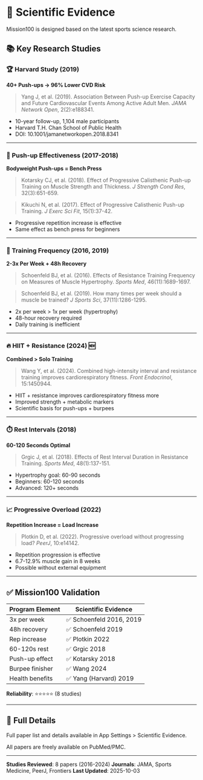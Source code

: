 # 🔬 Scientific Evidence

Mission100 is designed based on the latest sports science research.

## 📚 Key Research Studies

### 🏆 Harvard Study (2019)
**40+ Push-ups → 96% Lower CVD Risk**

> Yang J, et al. (2019). Association Between Push-up Exercise Capacity and Future Cardiovascular Events Among Active Adult Men. *JAMA Network Open*, 2(2):e188341.

- 10-year follow-up, 1,104 male participants
- Harvard T.H. Chan School of Public Health
- DOI: 10.1001/jamanetworkopen.2018.8341

---

### 💪 Push-up Effectiveness (2017-2018)
**Bodyweight Push-ups = Bench Press**

> Kotarsky CJ, et al. (2018). Effect of Progressive Calisthenic Push-up Training on Muscle Strength and Thickness. *J Strength Cond Res*, 32(3):651-659.

> Kikuchi N, et al. (2017). Effect of Progressive Calisthenic Push-up Training. *J Exerc Sci Fit*, 15(1):37-42.

- Progressive repetition increase is effective
- Same effect as bench press for beginners

---

### 📅 Training Frequency (2016, 2019)
**2-3x Per Week + 48h Recovery**

> Schoenfeld BJ, et al. (2016). Effects of Resistance Training Frequency on Measures of Muscle Hypertrophy. *Sports Med*, 46(11):1689-1697.

> Schoenfeld BJ, et al. (2019). How many times per week should a muscle be trained? *J Sports Sci*, 37(11):1286-1295.

- 2x per week > 1x per week (hypertrophy)
- 48-hour recovery required
- Daily training is inefficient

---

### 🔥 HIIT + Resistance (2024) 🆕
**Combined > Solo Training**

> Wang Y, et al. (2024). Combined high-intensity interval and resistance training improves cardiorespiratory fitness. *Front Endocrinol*, 15:1450944.

- HIIT + resistance improves cardiorespiratory fitness more
- Improved strength + metabolic markers
- Scientific basis for push-ups + burpees

---

### ⏱️ Rest Intervals (2018)
**60-120 Seconds Optimal**

> Grgic J, et al. (2018). Effects of Rest Interval Duration in Resistance Training. *Sports Med*, 48(1):137-151.

- Hypertrophy goal: 60-90 seconds
- Beginners: 60-120 seconds
- Advanced: 120+ seconds

---

### 📈 Progressive Overload (2022)
**Repetition Increase = Load Increase**

> Plotkin D, et al. (2022). Progressive overload without progressing load? *PeerJ*, 10:e14142.

- Repetition progression is effective
- 6.7-12.9% muscle gain in 8 weeks
- Possible without external equipment

---

## ✅ Mission100 Validation

| Program Element | Scientific Evidence |
|----------------|---------------------|
| 3x per week | ✅ Schoenfeld 2016, 2019 |
| 48h recovery | ✅ Schoenfeld 2019 |
| Rep increase | ✅ Plotkin 2022 |
| 60-120s rest | ✅ Grgic 2018 |
| Push-up effect | ✅ Kotarsky 2018 |
| Burpee finisher | ✅ Wang 2024 |
| Health benefits | ✅ Yang (Harvard) 2019 |

**Reliability**: ⭐⭐⭐⭐⭐ (8 studies)

---

## 📖 Full Details

Full paper list and details available in App Settings > Scientific Evidence.

All papers are freely available on PubMed/PMC.

---

**Studies Reviewed**: 8 papers (2016-2024)
**Journals**: JAMA, Sports Medicine, PeerJ, Frontiers
**Last Updated**: 2025-10-03
